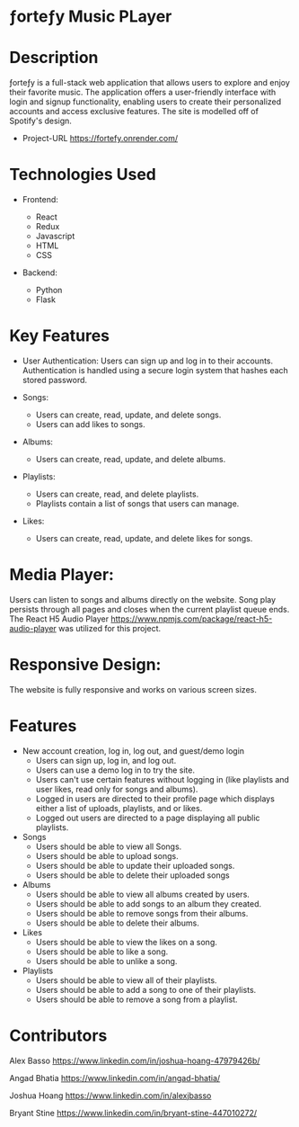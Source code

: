 # ƒorteƒy Music PLayer

# Description
ƒorteƒy is a full-stack web application that allows users to explore and enjoy their favorite music. The application offers a user-friendly interface with login and signup functionality, enabling users to create their personalized accounts and access exclusive features. The site is modelled off of Spotify's design.
- Project-URL https://fortefy.onrender.com/
# Technologies Used
- Frontend:
    - React
    - Redux
    - Javascript
    - HTML
    - CSS

- Backend:
    - Python
    - Flask
# Key Features
- User Authentication:
Users can sign up and log in to their accounts.
Authentication is handled using a secure login system that hashes each stored password.

- Songs:
    - Users can create, read, update, and delete songs.
    - Users can add likes to songs.
- Albums:
    - Users can create, read, update, and delete albums.
- Playlists:
    - Users can create, read, and delete playlists.
    - Playlists contain a list of songs that users can manage.
- Likes:
    - Users can create, read, update, and delete likes for songs.

# Media Player:

Users can listen to songs and albums directly on the website. Song play persists through all pages and closes when the current playlist queue ends.
The React H5 Audio Player https://www.npmjs.com/package/react-h5-audio-player was utilized for this project.

# Responsive Design:

The website is fully responsive and works on various screen sizes.

# Features
- New account creation, log in, log out, and guest/demo login
  - Users can sign up, log in, and log out.
  - Users can use a demo log in to try the site.
  - Users can't use certain features without logging in (like playlists and user likes, read only for songs and albums).
  - Logged in users are directed to their profile page which displays either a list of uploads, playlists, and or likes.
  - Logged out users are directed to a page displaying all public playlists.
- Songs
  - Users should be able to view all Songs.
  - Users should be able to upload songs.
  - Users should be able to update their uploaded songs.
  - Users should be able to delete their uploaded songs
- Albums
  - Users should be able to view all albums created by users.
  - Users should be able to add songs to an album they created.
  - Users should be able to remove songs from their albums.
  - Users should be able to delete their albums.
- Likes
  - Users should be able to view the likes on a song.
  - Users should be able to like a song.
  - Users should be able to unlike a song.
- Playlists
  - Users should be able to view all of their playlists.
  - Users should be able to add a song to one of their playlists.
  - Users should be able to remove a song from a playlist.

# Contributors
Alex Basso
https://www.linkedin.com/in/joshua-hoang-47979426b/

Angad Bhatia
https://www.linkedin.com/in/angad-bhatia/

Joshua Hoang
https://www.linkedin.com/in/alexjbasso

Bryant Stine
https://www.linkedin.com/in/bryant-stine-447010272/
